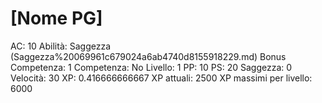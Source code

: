 # [Nome PG]

AC: 10
Abilità: Saggezza (Saggezza%20069961c679024a6ab4740d8155918229.md)
Bonus Competenza: 1
Competenza: No
Livello: 1
PP: 10
PS: 20
Saggezza: 0
Velocità: 30
XP: 0.416666666667
XP attuali: 2500
XP massimi per livello: 6000